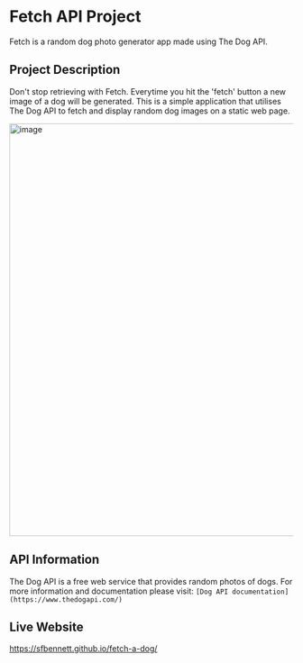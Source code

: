 # Fetch API Project  

Fetch is a random dog photo generator app made using The Dog API.

## Project Description 

Don't stop retrieving with Fetch. Everytime you hit the 'fetch' button a new image of a dog will be generated. This is a simple application that utilises The Dog API to fetch and display random dog images on a static web page. 

<img width="733" alt="image" src="https://github.com/sfbennett/fetch-a-dog/assets/156936136/80b9d1e2-e7f0-4dcc-841d-6247181ee312">

## API Information

The Dog API is a free web service that provides random photos of dogs. For more information and documentation please visit: `[Dog API documentation] (https://www.thedogapi.com/)`

## Live Website 

https://sfbennett.github.io/fetch-a-dog/ 

